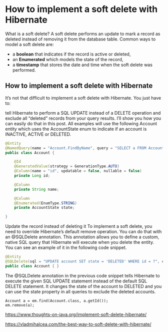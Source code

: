 # How to implement a soft delete with Hibernate


What is a soft delete?
A soft delete performs an update to mark a record as deleted instead of removing it from the database table. Common ways to model a soft delete are:

* a **boolean** that indicates if the record is active or deleted,
* an **Enumerated** which models the state of the record,
* a **timestamp** that stores the date and time when the soft delete was performed.


## How to implement a soft delete with Hibernate
It’s not that difficult to implement a soft delete with Hibernate. You just have to:

tell Hibernate to perform a SQL UPDATE instead of a DELETE operation and
exclude all “deleted” records from your query results.
I’ll show you how you can easily do that in this post. All examples will use the following Account entity which uses the AccountState enum to indicate if an account is INACTIVE, ACTIVE or DELETED.

```java
@Entity
@NamedQuery(name = "Account.FindByName", query = "SELECT a FROM Account a WHERE name like :name")
public class Account {

	@Id
	@GeneratedValue(strategy = GenerationType.AUTO)
	@Column(name = "id", updatable = false, nullable = false)
	private Long id;

	@Column
	private String name;

	@Column
	@Enumerated(EnumType.STRING)
	private AccountState state;

}
```

Update the record instead of deleting it
To implement a soft delete, you need to override Hibernate’s default remove operation. You can do that with an @SQLDelete annotation. This annotation allows you to define a custom, native SQL query that Hibernate will execute when you delete the entity. You can see an example of it in the following code snippet.

```java
@Entity
@SQLDelete(sql = "UPDATE account SET state = 'DELETED' WHERE id = ?", check = ResultCheckStyle.COUNT)
public class Account { }
```


The @SQLDelete annotation in the previous code snippet tells Hibernate to execute the given SQL UPDATE statement instead of the default SQL DELETE statement. It changes the state of the account to DELETED and you can use the state property in all queries to exclude the deleted accounts.


```
Account a = em.find(Account.class, a.getId());
em.remove(a);
```


https://www.thoughts-on-java.org/implement-soft-delete-hibernate/

https://vladmihalcea.com/the-best-way-to-soft-delete-with-hibernate/